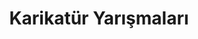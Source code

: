 ---
layout: category
headline: "Karikatür Yarışmaları"
subline: "Bu sayfada ülkemizde düzenlenen <strong>karikatür yarışması</strong>, kayıtları bulunmaktadır. Bu <strong>karikatür yarışmalarının</strong> bazılarında <strong>para ödülü</strong> bulunmaktadır. Aşağıda gösterilen <strong>karikatür  yarışmaları </strong> 2024 yılında yapılacak olan yarışmaları göstermektedir."
title: "Karikatür Yarışmaları"
key: "karikatür yarışması"
description: "Karikatür yarışması, Karikatür yarışmaları, Karikatür yarışması duyuruları, Güncel Karikatür yarışmaları 2024, para ödüllü yarışmalar 2024"
permalink: "karikatur-yarismalari/"
---